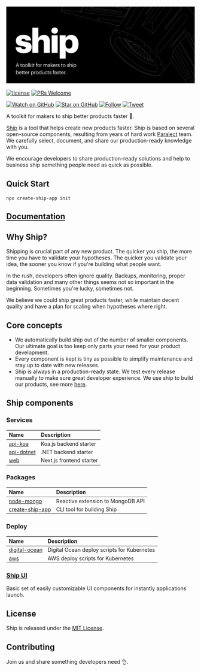 ![Ship](ship.png)

[![license](https://img.shields.io/github/license/mashape/apistatus.svg?style=flat-square)](LICENSE)
[![PRs Welcome](https://img.shields.io/badge/PRs-welcome-brightgreen.svg?style=flat-square)](http://makeapullrequest.com)

[![Watch on GitHub](https://img.shields.io/github/watchers/paralect/ship.svg?style=social&label=Watch)](https://github.com/paralect/ship/watchers)
[![Star on GitHub](https://img.shields.io/github/stars/paralect/ship.svg?style=social&label=Stars)](https://github.com/paralect/ship/stargazers)
[![Follow](https://img.shields.io/twitter/follow/paralect.svg?style=social&label=Follow)](https://twitter.com/paralect)
[![Tweet](https://img.shields.io/twitter/url/https/github.com/paralect/ship.svg?style=social)](https://twitter.com/intent/tweet?text=I%27m%20building%20my%20next%20product%20with%20Ship%20%F0%9F%9A%80.%20Check%20it%20out:%20https://github.com/paralect/ship)

A toolkit for makers to ship better products faster 🚀. 

[Ship](https://ship.paralect.com) is a tool that helps create new products faster. Ship is based on several open-source components, resulting from years of hard work [Paralect](https://www.paralect.com) team. We carefully select, document, and share our production-ready knowledge with you.

We encourage developers to share production-ready solutions and help to business ship something people need as quick as possible.

## Quick Start

```shell
npx create-ship-app init
```

## [Documentation](https://ship.paralect.com/docs/intro)

## Why Ship?

Shipping is crucial part of any new product. The quicker you ship, the more time you have to validate your hypotheses. The quicker you validate your idea, the sooner you know if you're building what people want.

In the rush, developers often ignore quality. Backups, monitoring, proper data validation and many other things seems not so important in the beginning. Sometimes you're lucky, sometimes not.

We believe we could ship great products faster, while maintain decent quality and have a plan for scaling when hypotheses where right.

## Core concepts

* We automatically build ship out of the number of smaller components. Our ultimate goal is too keep only parts your need for your product development.
* Every component is kept is tiny as possible to simplify maintenance and stay up to date with new releases. 
* Ship is always in a production-ready state. We test every release manually to make sure great developer experience. We use ship to build our products, see more [here](https://www.paralect.com/build-stage).

## Ship components

### Services

|Name|Description|
|:---|:----------|
|[api-koa](services/api-koa)|Koa.js backend starter|
|[api-dotnet](services/api-dotnet)|.NET backend starter|
|[web](services/web)|Next.js frontend starter|

### Packages

|Name|Description|
|:---|:----------|
|[node-mongo](packages/node-mongo)|Reactive extension to MongoDB API|
|[create-ship-app](packages/create-ship-app)|CLI tool for building Ship|

### Deploy

|Name|Description|
|:---|:----------|
|[digital-ocean](deploy/digital-ocean)|Digital Ocean deploy scripts for Kubernetes|
|[aws](deploy/aws)|AWS deploy scripts for Kubernetes|

### [Ship UI](https://master--62543f00c4eb91003a7f2a91.chromatic.com/)
Basic set of easily customizable UI components for instantly applications launch.

## License

Ship is released under the [MIT License](LICENSE).

## Contributing

Join us and share something developers need 👌.
